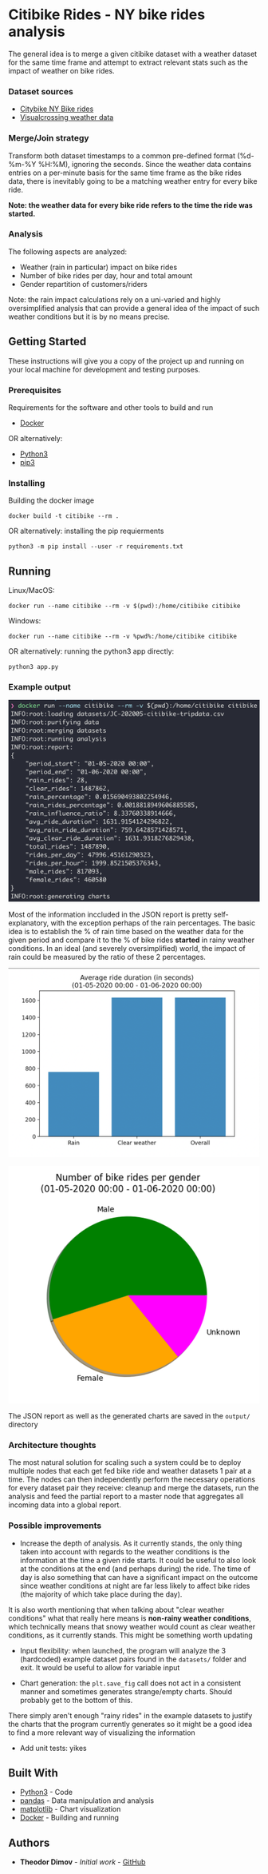 # Citibike Rides - NY bike rides analysis

The general idea is to merge a given citibike dataset with a weather dataset for the same time frame and
attempt to extract relevant stats such as the impact of weather on bike rides.

### Dataset sources
- [Citybike NY Bike rides](https://www.citibikenyc.com/system-data)
- [Visualcrossing weather data](https://www.visualcrossing.com/weather/weather-data-services#/login)

### Merge/Join strategy
Transform both dataset timestamps to a common pre-defined format (%d-%m-%Y %H:%M), ignoring the seconds.
Since the weather data contains entries on a per-minute basis for the same time frame as the bike rides data,
there is inevitably going to be a matching weather entry for every bike ride.

**Note: the weather data for every bike ride refers to the time the ride was started.**

### Analysis

The following aspects are analyzed:
 - Weather (rain in particular) impact on bike rides
 - Number of bike rides per day, hour and total amount
 - Gender repartition of customers/riders

 Note: the rain impact calculations rely on a uni-varied and highly oversimplified analysis that can provide a general idea
 of the impact of such weather conditions but it is by no means precise.

## Getting Started

These instructions will give you a copy of the project up and running on
your local machine for development and testing purposes.

### Prerequisites

Requirements for the software and other tools to build and run
- [Docker](https://www.docker.com/)

OR alternatively:
- [Python3](https://www.python.org/)
- [pip3](https://pypi.org/project/pip/)

### Installing

Building the docker image

    docker build -t citibike --rm .

OR alternatively: installing the pip requierments

    python3 -m pip install --user -r requirements.txt


## Running

Linux/MacOS:

    docker run --name citibike --rm -v $(pwd):/home/citibike citibike

Windows:

    docker run --name citibike --rm -v %pwd%:/home/citibike citibike

OR alternatively: running the python3 app directly:

    python3 app.py


### Example output

![Analysis Report](/images/example_output.png)

Most of the information inccluded in the JSON report is pretty self-explanatory, with the exception perhaps of
the rain percentages.
The basic idea is to establish the % of rain time based on the weather data for the given period and compare it
to the % of bike rides **started** in rainy weather conditions. In an ideal (and severely oversimplified) world,
the impact of rain could be measured by the ratio of these 2 percentages.

![Trip Duration Chart](/images/trip_duration_chart.png)

![Gender Repartition Piechart](/images/gender_repartition_piechart.png)

The JSON report as well as the generated charts are saved in the `output/` directory

### Architecture thoughts

The most natural solution for scaling such a system could be to deploy multiple nodes that each get fed bike ride and weather datasets 1 pair at a time.
The nodes can then independently perform the necessary operations for every dataset pair they receive: cleanup and merge the datasets, run the analysis and feed the partial report to a master node that aggregates all incoming data into a global report.


### Possible improvements

- Increase the depth of analysis. As it currently stands, the only thing taken into account with regards to the weather conditions is
the information at the time a given ride starts. It could be useful to also look at the conditions at the end (and perhaps during) the ride.
The time of day is also something that can have a significant impact on the outcome since weather conditions at night are far less likely to
affect bike rides (the majority of which take place during the day).

It is also worth mentioning that when talking about "clear weather conditions" what that really here means is **non-rainy weather conditions**, which
technically means that snowy weather would count as clear weather conditions, as it currently stands. This might be something worth updating

- Input flexibility: when launched, the program will analyze the 3 (hardcoded) example dataset pairs found in the `datasets/` folder and exit. It would
be useful to allow for variable input

- Chart generation: the `plt.save_fig` call does not act in a consistent manner and sometimes generates strange/empty charts. Should probably
get to the bottom of this.

There simply aren't enough "rainy rides" in the example datasets to justify the charts that the program currently generates so it might be
a good idea to find a more relevant way of visualizing the information

- Add unit tests: yikes

## Built With

  - [Python3](https://www.python.org/) - Code
  - [pandas](https://pandas.pydata.org/) - Data manipulation and analysis
  - [matplotlib](https://matplotlib.org/) - Chart visualization
  - [Docker](https://www.docker.com/) - Building and running


## Authors

  - **Theodor Dimov** - *Initial work* -
    [GitHub](https://github.com/tdimov93)
